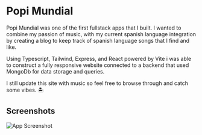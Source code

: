 # Popi Mundial

Popi Mundial was one of the first fullstack apps that I built. I wanted to combine my passion of music, with my current spanish language integration by creating a blog to keep track of spanish language songs that I find and like.

Using Typescript, Tailwind, Express, and React powered by Vite i was able to construct a fully responsive website connected to a backend that used MongoDb for data storage and queries.

I still update this site with music so feel free to browse through and catch some vibes. 🏝

## Screenshots

![App Screenshot](https://jodii-dev.vercel.app/_next/image?url=%2Fprojects%2Fpopi-mundial-frontend.vercel.app_.png&w=828&q=75)
